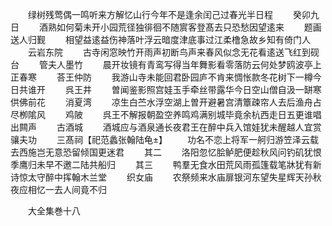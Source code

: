 <!-- { "loadSidebar": true } -->
　　绿树残莺偶一鸣听来方解忆山行今年不是逢余闰己过春光半日程
　　癸卯九日
　　酒熟如何菊未开小园荒径独徘徊不随賔客登髙去只恐愁因望逺来
　　题画送人归觐
　　相望益逺益伤神落叶浮云暗度津底事过江柔橹急故乡知有倚门人
　　云岩东院
　　古寺闲窓映竹开雨声初断鸟声来春风似念无花看逺送飞红到砚台
　　管夫人墨竹
　　晨开妆镜有青鸾写得当年舞影看零落防云何处梦鸥波亭上正春寒
　　荅王仲防
　　我游山寺未能回君卧园庐不肯来惆怅款冬花树下一樽今日共谁开
　　呉王井
　　曽闻鉴影照宫娃玉手牵丝带露华今日空山僧自汲一缾寒供佛前花
　　消夏湾
　　凉生白苎水浮空湖上曽开避暑宫清簟疎帘人去后渔舟占尽栁隂风
　　鸡陂
　　呉王不解报朝盈空养鸣鸡满别城毕竟余杭西走日五更谁唱出闗声
　　古酒城
　　酒城应与酒泉通长夜君王在醉中兵入馆娃犹未醒越人宜赏骧夫功
　　三髙祠【祀范蠡张翰陆龟】
　　功名不恋上将军一舸归游笠泽云载去西施岂无意恐留倾国更迷君
　　其二
　　洛阳忽忆脍鲈肥便趁秋风问钓矶犹恨季鹰归未早不邀二陆共船归
　　其三
　　鸭羣无食水田荒风雨孤篷载笔牀犹有新诗惊太守醉中挥翰木兰堂
　　织女庙
　　农祭频来水庙扉银河东望失星辉天孙秋夜应相忆一去人间竟不归

　　大全集巻十八
